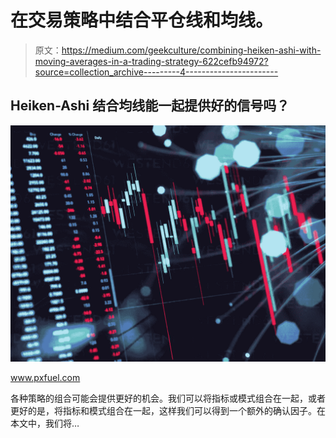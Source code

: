 # 在交易策略中结合平仓线和均线。

> 原文：<https://medium.com/geekculture/combining-heiken-ashi-with-moving-averages-in-a-trading-strategy-622cefb94972?source=collection_archive---------4----------------------->

## Heiken-Ashi 结合均线能一起提供好的信号吗？

![](img/1c8f6be3f17477d546c5e127a0fb49a8.png)

www.pxfuel.com

各种策略的组合可能会提供更好的机会。我们可以将指标或模式组合在一起，或者更好的是，将指标和模式组合在一起，这样我们可以得到一个额外的确认因子。在本文中，我们将…